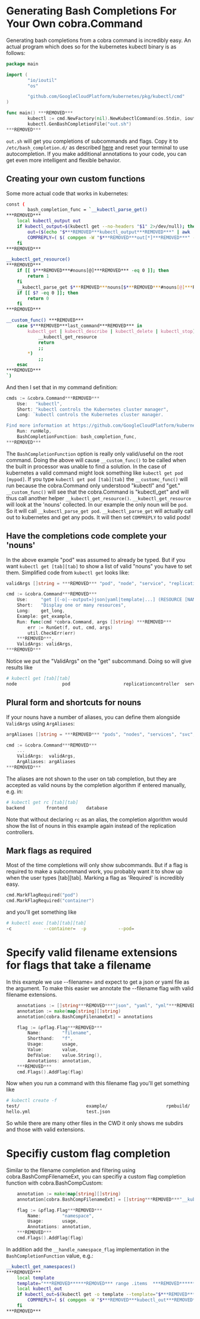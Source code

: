 # Generating Bash Completions For Your Own cobra.Command

Generating bash completions from a cobra command is incredibly easy. An actual program which does so for the kubernetes kubectl binary is as follows:

```go
package main

import (
        "io/ioutil"
        "os"

        "github.com/GoogleCloudPlatform/kubernetes/pkg/kubectl/cmd"
)

func main() ***REMOVED***
        kubectl := cmd.NewFactory(nil).NewKubectlCommand(os.Stdin, ioutil.Discard, ioutil.Discard)
        kubectl.GenBashCompletionFile("out.sh")
***REMOVED***
```

`out.sh` will get you completions of subcommands and flags. Copy it to `/etc/bash_completion.d/` as described [here](https://debian-administration.org/article/316/An_introduction_to_bash_completion_part_1) and reset your terminal to use autocompletion. If you make additional annotations to your code, you can get even more intelligent and flexible behavior.

## Creating your own custom functions

Some more actual code that works in kubernetes:

```bash
const (
        bash_completion_func = `__kubectl_parse_get()
***REMOVED***
    local kubectl_output out
    if kubectl_output=$(kubectl get --no-headers "$1" 2>/dev/null); then
        out=($(echo "$***REMOVED***kubectl_output***REMOVED***" | awk '***REMOVED***print $1***REMOVED***'))
        COMPREPLY=( $( compgen -W "$***REMOVED***out[*]***REMOVED***" -- "$cur" ) )
    fi
***REMOVED***

__kubectl_get_resource()
***REMOVED***
    if [[ $***REMOVED***#nouns[@]***REMOVED*** -eq 0 ]]; then
        return 1
    fi
    __kubectl_parse_get $***REMOVED***nouns[$***REMOVED***#nouns[@]***REMOVED*** -1]***REMOVED***
    if [[ $? -eq 0 ]]; then
        return 0
    fi
***REMOVED***

__custom_func() ***REMOVED***
    case $***REMOVED***last_command***REMOVED*** in
        kubectl_get | kubectl_describe | kubectl_delete | kubectl_stop)
            __kubectl_get_resource
            return
            ;;
        *)
            ;;
    esac
***REMOVED***
`)
```

And then I set that in my command definition:

```go
cmds := &cobra.Command***REMOVED***
	Use:   "kubectl",
	Short: "kubectl controls the Kubernetes cluster manager",
	Long: `kubectl controls the Kubernetes cluster manager.

Find more information at https://github.com/GoogleCloudPlatform/kubernetes.`,
	Run: runHelp,
	BashCompletionFunction: bash_completion_func,
***REMOVED***
```

The `BashCompletionFunction` option is really only valid/useful on the root command. Doing the above will cause `__custom_func()` to be called when the built in processor was unable to find a solution. In the case of kubernetes a valid command might look something like `kubectl get pod [mypod]`. If you type `kubectl get pod [tab][tab]` the `__customc_func()` will run because the cobra.Command only understood "kubectl" and "get." `__custom_func()` will see that the cobra.Command is "kubectl_get" and will thus call another helper `__kubectl_get_resource()`.  `__kubectl_get_resource` will look at the 'nouns' collected. In our example the only noun will be `pod`.  So it will call `__kubectl_parse_get pod`.  `__kubectl_parse_get` will actually call out to kubernetes and get any pods.  It will then set `COMPREPLY` to valid pods!

## Have the completions code complete your 'nouns'

In the above example "pod" was assumed to already be typed. But if you want `kubectl get [tab][tab]` to show a list of valid "nouns" you have to set them. Simplified code from `kubectl get` looks like:

```go
validArgs []string = ***REMOVED*** "pod", "node", "service", "replicationcontroller" ***REMOVED***

cmd := &cobra.Command***REMOVED***
	Use:     "get [(-o|--output=)json|yaml|template|...] (RESOURCE [NAME] | RESOURCE/NAME ...)",
	Short:   "Display one or many resources",
	Long:    get_long,
	Example: get_example,
	Run: func(cmd *cobra.Command, args []string) ***REMOVED***
		err := RunGet(f, out, cmd, args)
		util.CheckErr(err)
	***REMOVED***,
	ValidArgs: validArgs,
***REMOVED***
```

Notice we put the "ValidArgs" on the "get" subcommand. Doing so will give results like

```bash
# kubectl get [tab][tab]
node                 pod                    replicationcontroller  service
```

## Plural form and shortcuts for nouns

If your nouns have a number of aliases, you can define them alongside `ValidArgs` using `ArgAliases`:

```go
argAliases []string = ***REMOVED*** "pods", "nodes", "services", "svc", "replicationcontrollers", "rc" ***REMOVED***

cmd := &cobra.Command***REMOVED***
    ...
	ValidArgs:  validArgs,
	ArgAliases: argAliases
***REMOVED***
```

The aliases are not shown to the user on tab completion, but they are accepted as valid nouns by
the completion algorithm if entered manually, e.g. in:

```bash
# kubectl get rc [tab][tab]
backend        frontend       database 
```

Note that without declaring `rc` as an alias, the completion algorithm would show the list of nouns
in this example again instead of the replication controllers.

## Mark flags as required

Most of the time completions will only show subcommands. But if a flag is required to make a subcommand work, you probably want it to show up when the user types [tab][tab].  Marking a flag as 'Required' is incredibly easy.

```go
cmd.MarkFlagRequired("pod")
cmd.MarkFlagRequired("container")
```

and you'll get something like

```bash
# kubectl exec [tab][tab][tab]
-c            --container=  -p            --pod=  
```

# Specify valid filename extensions for flags that take a filename

In this example we use --filename= and expect to get a json or yaml file as the argument. To make this easier we annotate the --filename flag with valid filename extensions.

```go
	annotations := []string***REMOVED***"json", "yaml", "yml"***REMOVED***
	annotation := make(map[string][]string)
	annotation[cobra.BashCompFilenameExt] = annotations

	flag := &pflag.Flag***REMOVED***
		Name:        "filename",
		Shorthand:   "f",
		Usage:       usage,
		Value:       value,
		DefValue:    value.String(),
		Annotations: annotation,
	***REMOVED***
	cmd.Flags().AddFlag(flag)
```

Now when you run a command with this filename flag you'll get something like

```bash
# kubectl create -f 
test/                         example/                      rpmbuild/
hello.yml                     test.json
```

So while there are many other files in the CWD it only shows me subdirs and those with valid extensions.

# Specifiy custom flag completion

Similar to the filename completion and filtering using cobra.BashCompFilenameExt, you can specifiy
a custom flag completion function with cobra.BashCompCustom:

```go
	annotation := make(map[string][]string)
	annotation[cobra.BashCompFilenameExt] = []string***REMOVED***"__kubectl_get_namespaces"***REMOVED***

	flag := &pflag.Flag***REMOVED***
		Name:        "namespace",
		Usage:       usage,
		Annotations: annotation,
	***REMOVED***
	cmd.Flags().AddFlag(flag)
```

In addition add the `__handle_namespace_flag` implementation in the `BashCompletionFunction`
value, e.g.:

```bash
__kubectl_get_namespaces()
***REMOVED***
    local template
    template="***REMOVED******REMOVED*** range .items  ***REMOVED******REMOVED******REMOVED******REMOVED*** .metadata.name ***REMOVED******REMOVED*** ***REMOVED******REMOVED*** end ***REMOVED******REMOVED***"
    local kubectl_out
    if kubectl_out=$(kubectl get -o template --template="$***REMOVED***template***REMOVED***" namespace 2>/dev/null); then
        COMPREPLY=( $( compgen -W "$***REMOVED***kubectl_out***REMOVED***[*]" -- "$cur" ) )
    fi
***REMOVED***
```
